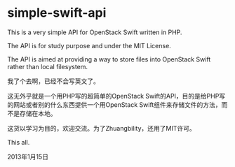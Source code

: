 # simple-swift-api

This is a very simple API for OpenStack Swift written in PHP.

The API is for study purpose and under the MIT License.

The API is aimed at providing a way to store files into OpenStack Swift rather than local filesystem.

我了个去啊，已经不会写英文了。

这无外乎就是一个用PHP写的超简单的OpenStack Swift的API，目的是给PHP写的网站或者别的什么东西提供一个用OpenStack Swift组件来存储文件的方法，而不是存储在本地。

这货以学习为目的，欢迎交流。为了Zhuangbility，还用了MIT许可。

This all.

2013年1月15日